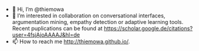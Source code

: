 - 👋 Hi, I’m @thiemowa
- 👀 I’m interested in collaboration on conversational interfaces, argumentation mining, empathy detection or adaptive learning tools. Recent puplications can be found at https://scholar.google.de/citations?user=4fsjAjoAAAAJ&hl=de
- 📫 How to reach me http://thiemowa.github.io/.


